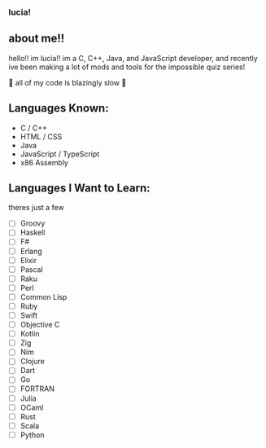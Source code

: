 ### lucia!

## about me!!
hello!! im lucia!! im a C, C++, Java, and JavaScript developer, and recently ive been making a lot of mods and tools for the impossible quiz series!

🚀 all of my code is blazingly slow 🚀

## Languages Known:
- C / C++
- HTML / CSS
- Java
- JavaScript / TypeScript
- x86 Assembly

## Languages I Want to Learn:
theres just a few
- [ ] Groovy
- [ ] Haskell
- [ ] F#
- [ ] Erlang
- [ ] Elixir
- [ ] Pascal
- [ ] Raku
- [ ] Perl
- [ ] Common Lisp
- [ ] Ruby
- [ ] Swift
- [ ] Objective C
- [ ] Kotlin
- [ ] Zig
- [ ] Nim
- [ ] Clojure
- [ ] Dart
- [ ] Go
- [ ] FORTRAN
- [ ] Julia
- [ ] OCaml
- [ ] Rust
- [ ] Scala
- [ ] Python
